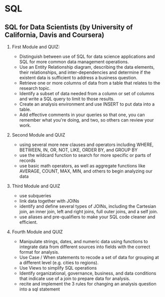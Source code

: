 # SQL
## SQL for Data Scientists (by University of California, Davis and Coursera)

1. First Module and QUIZ: 
   - Distinguish between use of SQL for data science applications and SQL for more common data management operations.
   - Use an Entity Relationship diagram, describing the data elements, their relationships, and inter-dependencies and determine if the existent data is sufficient to address a business question.
    - Retrieve one or more columns of data from a table that relates to the research topic.
    - Identify a subset of data needed from a column or set of columns and write a SQL query to limit to those results.
    - Create an analysis environment and use INSERT to put data into a table.
    - Add effective comments in your queries so that one, you can remember what you're doing, and two, so others can review your work.

2. Second Module and QUIZ
   - using several more new clauses and operators including WHERE, BETWEEN, IN, OR, NOT, LIKE, ORDER BY, and GROUP BY
   - use the wildcard function to search for more specific or parts of records
   - use basic math operators, as well as aggregate functions like AVERAGE, COUNT, MAX, MIN, and others to begin analyzing our data
 
3. Third Module and QUIZ
   - use subqueries
   - link data together with JOINs
   - identify and define several types of JOINs, including the Cartesian join, an inner join, left and right joins, full outer joins, and a self join. 
   - use aliases and pre-qualifiers to make your SQL code cleaner and efficient.
   
 4. Fourth Module and QUIZ
     - Manipulate strings, dates, and numeric data using functions to integrate data from different sources into fields with the correct format for analysis.
     - Use Case / When statements to recode a set of data for grouping at a different level (e.g. cities to regions).
     - Use Views to simplify SQL operations
    - Identify organizational, governance, business, and data conditions that indicate use of a join to prepare data for analysis.
    - recite and implement the 3 rules for changing an analysis question into a sql statement
